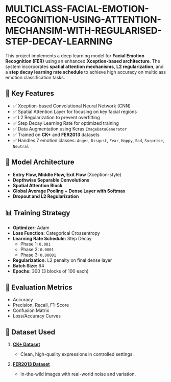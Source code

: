 # MULTICLASS-FACIAL-EMOTION-RECOGNITION-USING-ATTENTION-MECHANSIM-WITH-REGULARISED-STEP-DECAY-LEARNING

This project implements a deep learning model for **Facial Emotion Recognition (FER)** using an enhanced **Xception-based architecture**. The system incorporates **spatial attention mechanisms**, **L2 regularization**, and a **step decay learning rate schedule** to achieve high accuracy on multiclass emotion classification tasks.

## 🚀 Key Features

- ✅ Xception-based Convolutional Neural Network (CNN)
- ✅ Spatial Attention Layer for focusing on key facial regions
- ✅ L2 Regularization to prevent overfitting
- ✅ Step Decay Learning Rate for optimized training
- ✅ Data Augmentation using Keras `ImageDataGenerator`
- ✅ Trained on **CK+** and **FER2013** datasets
- ✅ Handles 7 emotion classes: `Anger`, `Disgust`, `Fear`, `Happy`, `Sad`, `Surprise`, `Neutral`

## 🧠 Model Architecture

- **Entry Flow, Middle Flow, Exit Flow** (Xception-style)
- **Depthwise Separable Convolutions**
- **Spatial Attention Block**
- **Global Average Pooling + Dense Layer with Softmax**
- **Dropout and L2 Regularization**

## 📊 Training Strategy

- **Optimizer:** Adam
- **Loss Function:** Categorical Crossentropy
- **Learning Rate Schedule:** Step Decay
  - Phase 1: `0.001`  
  - Phase 2: `0.0001`  
  - Phase 3: `0.00001`
- **Regularization:** L2 penalty on final dense layer
- **Batch Size:** 64
- **Epochs:** 300 (3 blocks of 100 each)

## 🧪 Evaluation Metrics

- Accuracy
- Precision, Recall, F1-Score
- Confusion Matrix
- Loss/Accuracy Curves

## 📂 Dataset Used

1. **[CK+ Dataset](https://www.jeffcohn.net/Resources/)**  
   - Clean, high-quality expressions in controlled settings.

2. **[FER2013 Dataset](https://www.kaggle.com/datasets/msambare/fer2013)**  
   - In-the-wild images with real-world noise and variation.
